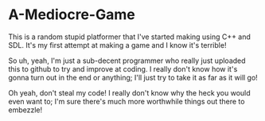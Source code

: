 # A-Mediocre-Game
This is a random stupid platformer that I've started making using C++ and SDL.  It's my first attempt at making a game and I know it's terrible!



So uh, yeah, I'm just a sub-decent programmer who really just uploaded this to github to try and improve at coding.  I really don't know how it's gonna turn out in the end or anything; I'll just try to take it as far as it will go!

Oh yeah, don't steal my code!  I really don't know why the heck you would even want to; I'm sure there's much more worthwhile things out there to embezzle!
